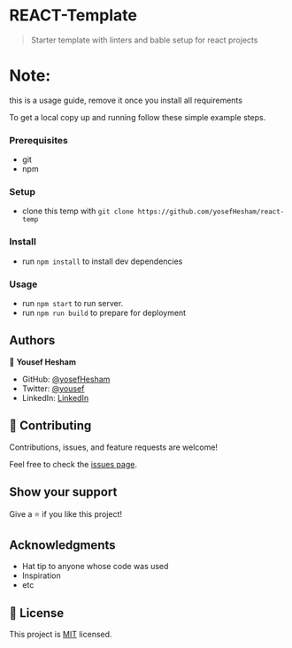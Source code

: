 
# REACT-Template

> Starter template with linters and bable setup for react projects


# Note:
this is a usage guide, remove it once you install all requirements



To get a local copy up and running follow these simple example steps.

### Prerequisites
- git
- npm

### Setup
- clone this temp with `git clone https://github.com/yosefHesham/react-temp`

### Install
- run `npm install` to install dev dependencies

### Usage
- run `npm start` to run server.
- run `npm run build` to prepare for deployment




## Authors

👤 **Yousef Hesham**

- GitHub: [@yosefHesham](https://github.com/yosefHesham)
- Twitter: [@yousef](https://twitter.com/Yousef45653478)
- LinkedIn: [LinkedIn](https://www.linkedin.com/in/yousef-hesham-b132ba179/)

## 🤝 Contributing

Contributions, issues, and feature requests are welcome!

Feel free to check the [issues page](../../issues/).

## Show your support

Give a ⭐️ if you like this project!

## Acknowledgments

- Hat tip to anyone whose code was used
- Inspiration
- etc

## 📝 License

This project is [MIT](./MIT.md) licensed.
